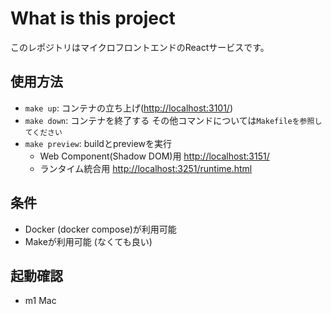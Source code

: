 # What is this project

このレポジトリはマイクロフロントエンドのReactサービスです。

## 使用方法

- `make up`: コンテナの立ち上げ(<http://localhost:3101/>)
- `make down`: コンテナを終了する
その他コマンドについては`Makefileを参照してください`
- `make preview`: buildとpreviewを実行
  - Web Component(Shadow DOM)用 <http://localhost:3151/>
  - ランタイム統合用 <http://localhost:3251/runtime.html>

## 条件

- Docker (docker compose)が利用可能
- Makeが利用可能 (なくても良い)

## 起動確認

- m1 Mac

